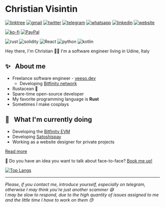 # Christian Visintin

[![linktree](https://img.shields.io/badge/linktree-39E09B?style=for-the-badge&logo=linktree&logoColor=white)](https://linktr.ee/veeso)
[![gmail](https://img.shields.io/badge/Gmail-D14836?style=for-the-badge&logo=gmail&logoColor=white)](mailto:christian.visintin@veeso.dev)
[![twitter](https://img.shields.io/badge/Twitter-1DA1F2?style=for-the-badge&logo=twitter&logoColor=white)](https://twitter.com/veeso_dev)
[![telegram](https://img.shields.io/badge/Telegram-2CA5E0?style=for-the-badge&logo=telegram&logoColor=white)](https://t.me/veeso_dev)
[![whatsapp](	https://img.shields.io/badge/WhatsApp-25D366?style=for-the-badge&logo=whatsapp&logoColor=white)](https://wa.me/message/BQGR4AO6YI7GE1)
[![linkedin](https://img.shields.io/badge/LinkedIn-0077B5?style=for-the-badge&logo=linkedin&logoColor=white)](https://www.linkedin.com/in/christian-visintin/)
[![website](https://img.shields.io/badge/website-000000?style=for-the-badge&logo=About.me&logoColor=white)](https://veeso.dev)

[![ko-fi](https://img.shields.io/badge/Ko--fi-F16061?style=for-the-badge&logo=ko-fi&logoColor=white)](https://ko-fi.com/veeso)
[![PayPal](https://img.shields.io/badge/PayPal-00457C?style=for-the-badge&logo=paypal&logoColor=white)](https://www.paypal.me/chrisintin)

![rust](https://img.shields.io/badge/Rust-000000?style=for-the-badge&logo=rust&logoColor=white)
![solidity](https://img.shields.io/badge/Solidity-%23363636.svg?style=for-the-badge&logo=solidity&logoColor=white)
![React](https://img.shields.io/badge/react-%2320232a.svg?style=for-the-badge&logo=react&logoColor=%2361DAFB)
![python](https://img.shields.io/badge/Python-FFD43B?style=for-the-badge&logo=python&logoColor=blue)
![kotlin](https://img.shields.io/badge/Kotlin-0095D5?&style=for-the-badge&logo=kotlin&logoColor=white)

Hey there, I'm Christian 👋🏻
I'm a software engineer living in Udine, Italy

## ✨ &nbsp; About me

- Freelance software engineer - [veeso.dev](https://veeso.dev)
  - Developing [Bitfinity network](https://github.com/bitfinity-network)
- Rustacean 🦀
- Spare-time open-source developer
- My favorite programming language is **Rust**
- Sometimes I make cosplays

## 🎯 &nbsp; What I'm currently doing

- Developing the [Bitfinity EVM](https://bitfinity.network)
- Developing [Satoshispay](https://satoshispay.app)
- Working as a website designer for private projects

[Read more](https://veeso.dev/)

📆 Do you have an idea you want to talk about face-to-face? [Book me up!](https://calendly.com/veeso-dev)

[![Top Langs](https://github-readme-stats.vercel.app/api/top-langs/?username=veeso&layout=compact)](https://github.com/anuraghazra/github-readme-stats)

---

*Please, if you contact me, introduce yourself, especially on telegram, otherwise I may think you're just another scammer 😅*  
*I may be slow to respond, due to the high quantity of issues assigned to me and the little time I have to work on them 😓*

